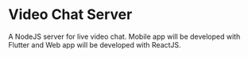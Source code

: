 # Video Chat Server
A NodeJS server for live video chat. Mobile app will be developed with Flutter and Web app will be developed with ReactJS.